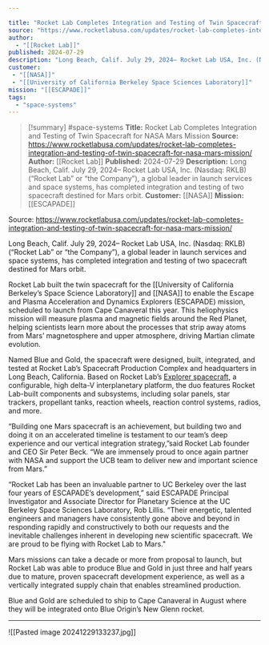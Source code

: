 ```yaml
---

title: "Rocket Lab Completes Integration and Testing of Twin Spacecraft for NASA Mars Mission "
source: "https://www.rocketlabusa.com/updates/rocket-lab-completes-integration-and-testing-of-twin-spacecraft-for-nasa-mars-mission/"
author:
  - "[[Rocket Lab]]"
published: 2024-07-29
description: "Long Beach, Calif. July 29, 2024– Rocket Lab USA, Inc. (Nasdaq: RKLB) (“Rocket Lab” or “the Company”), a global leader in launch services and space systems, has completed integration and testing of two spacecraft destined for Mars orbit."
customer: 
 - "[[NASA]]"
 - "[[University of California Berkeley Space Sciences Laboratory]]"
mission: "[[ESCAPADE]]"
tags:
  - "space-systems"
---
```

>[!summary]
#space-systems
**Title:** Rocket Lab Completes Integration and Testing of Twin Spacecraft for NASA Mars Mission 
**Source:** https://www.rocketlabusa.com/updates/rocket-lab-completes-integration-and-testing-of-twin-spacecraft-for-nasa-mars-mission/
**Author:** [[Rocket Lab]]
**Published:** 2024-07-29
**Description:** Long Beach, Calif. July 29, 2024– Rocket Lab USA, Inc. (Nasdaq: RKLB) (“Rocket Lab” or “the Company”), a global leader in launch services and space systems, has completed integration and testing of two spacecraft destined for Mars orbit.
**Customer:** [[NASA]]
**Mission:** [[ESCAPADE]]

Source: https://www.rocketlabusa.com/updates/rocket-lab-completes-integration-and-testing-of-twin-spacecraft-for-nasa-mars-mission/

Long Beach, Calif. July 29, 2024– Rocket Lab USA, Inc. (Nasdaq: RKLB) (“Rocket Lab” or “the Company”), a global leader in launch services and space systems, has completed integration and testing of two spacecraft destined for Mars orbit.

Rocket Lab built the twin spacecraft for the [[University of California Berkeley’s Space Science Laboratory]] and [[NASA]] to enable the Escape and Plasma Acceleration and Dynamics Explorers (ESCAPADE) mission, scheduled to launch from Cape Canaveral this year. This heliophysics mission will measure plasma and magnetic fields around the Red Planet, helping scientists learn more about the processes that strip away atoms from Mars’ magnetosphere and upper atmosphere, driving Martian climate evolution.

Named Blue and Gold, the spacecraft were designed, built, integrated, and tested at Rocket Lab’s Spacecraft Production Complex and headquarters in Long Beach, California. Based on Rocket Lab’s [Explorer spacecraft](https://www.rocketlabusa.com/space-systems/spacecraft/), a configurable, high delta-V interplanetary platform, the duo features Rocket Lab-built components and subsystems, including solar panels, star trackers, propellant tanks, reaction wheels, reaction control systems, radios, and more.

“Building one Mars spacecraft is an achievement, but building two and doing it on an accelerated timeline is testament to our team’s deep experience and our vertical integration strategy,”said Rocket Lab founder and CEO Sir Peter Beck. “We are immensely proud to once again partner with NASA and support the UCB team to deliver new and important science from Mars.”

“Rocket Lab has been an invaluable partner to UC Berkeley over the last four years of ESCAPADE’s development,” said ESCAPADE Principal Investigator and Associate Director for Planetary Science at the UC Berkeley Space Sciences Laboratory, Rob Lillis. “Their energetic, talented engineers and managers have consistently gone above and beyond in responding rapidly and constructively to both our requests and the inevitable challenges inherent in developing new scientific spacecraft. We are proud to be flying with Rocket Lab to Mars."

Mars missions can take a decade or more from proposal to launch, but Rocket Lab was able to produce Blue and Gold in just three and half years due to mature, proven spacecraft development experience, as well as a vertically integrated supply chain that enables streamlined production.

Blue and Gold are scheduled to ship to Cape Canaveral in August where they will be integrated onto Blue Origin’s New Glenn rocket.

---


![[Pasted image 20241229133237.jpg]]